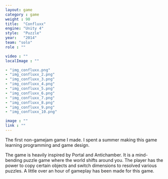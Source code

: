 ```yaml
---
layout: game
category : game
weight : 90
title:  "Confluxx"
engine: "Unity 4"
style:  "Puzzle"
year:   "2014"
team: "solo"
role : ""

video : ""
localImage : ""

- "img_confluxx.png"
- "img_confluxx_2.png"
- "img_confluxx_3.png"
- "img_confluxx_4.png"
- "img_confluxx_5.png"
- "img_confluxx_6.png"
- "img_confluxx_7.png"
- "img_confluxx_8.png"
- "img_confluxx_9.png"
- "img_confluxx_10.png"

image : ""
link : ""
---
```

The first non-gamejam game I made. I spent a summer making this game learning programming and game design.

The game is heavily inspired by Portal and Antichamber. It is a mind-bending puzzle game where the world shifts around you. The player has the power to copy certain objects and switch dimensions to resolved various puzzles. A little over an hour of gameplay has been made for this game.